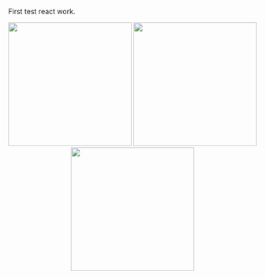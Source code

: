 First test react work.

<p align="center">
  <img src="https://lh3.googleusercontent.com/VQ2ZqQl9IwyRJN4HtRtb99WfR7FFKq6gfqtQVl17or_J7xWhybYIA_T3qL6IzvwsjLJA3yAvGrhXZmVWd3futlOY7Apd7FfxkgoqBJF_4M0wFo7dSZ2bs9LEJru5Dwmxy8-96-aSSswDiZEK443SXG2jdIVQeDv9nb6Kar1uqlEBQbhRh9K4xRuLVDJYBZv7yb02aXmM_oMdkl8aO5ALEc5pT1Cqp6wY_ueNAU6kCT5NO9PHRVCycqIF8a_ZUr8QDetPxlCmrp1fpjENQixVmFmnK3ImWQXw-hm2oPmora0GABQ1GqH2FeyDsldmXrWNaOKNsWZe4o-iXSl4wIG3tJb5IjtzfbHE_3n3_o8W_CjLZ2B5dBEsAucb99NC1ZQLQzBO8uqRyKtFJBpCNuE0Ke9jpDmVy3fpIv6tKuJbGQ-9eI0uFLNlwHmQs3CCIOqfKY4Txei3Z1vS1DnJvxbodjiP4ZsETg7yhrh21OhJ6kWJO_asCVuTjJsJ4xHJsNV0nNJMbyRyFQGB3U5-WAVDsa5IiRru5mBWfrbhlO1EA91fC6hA_fwhlMyz6w=w2156-h1652" width="250" />
  <img src="https://lh3.googleusercontent.com/3PK9aRxs5m50XPIxYcAX1h9FEhlqAF-Q75r4MCPLEnU9l4uETwhY9zjMD4D8OAEOZG8AVclrWVnnRTslJjV8v0lFneQ3nHZXOmXUOKjOfCMcnrp3GL7prSgMJItdhxYqykdlOMmJEmmh2tS0AReL49qBssnMpRxkJobMypqIFQw6OgT6fz9Tivfb2XkHEIMrX8Vul7oaULyoWLxvDqE7voactpJ_u3kXRVyA1EG1AqEoJ0DCmq8W5dxYaqqMoBEoqzQdw7mRRANurBQJ0VaZVgL4NlfXIAOUxtCZXgG4RsH0rN3BQi460TnvJAl0sVgDNHlArWfORdwdOiuR7m6evI2BDdzxbzZs_obTMPSYPv-9uwFawWWEB6XxTWO-hhEkcr33cGVq2PXokRuB7MRQBt1gn9Q01Y6liM0jgzK603BhcT-CFuJzc_c95LOZq31jFiVzVxTJtGAcgNUtxkP7aIUcGBxblQL4TEgtxSiuivOZJUPEJFCJocSkPF7Vz786R4SYlpbVsBmD0jpZYrsB-FnnX2Imxtg3Ieb6GgnP4vIWpEgfaf6gIEPKjg=w2880-h1652" width="250" />
  <img src="https://lh3.googleusercontent.com/JW7-kJInem3TwA6XsNZm1lbQWRVyXqqLpy0PcA8535CbuTwLdooJmJ2EC_1YB23-rWxDilrELGo8k20QoLt7RNOhaGKBiw8fpCG4mys8nuWQP5fGDV1eVQvmGMAw6bWgwD6YXmibxsWUTTpswEa7i2AeA6Fb1VuOC0ZKwtQWDZGchzBnnAGxFWbMLrzDVXg-4bAr5ZE2qC453M9f9nNBilGURGNKz3IbKO8pUP7NsfZFNzrfZPJwyZnkW8ePoBz04TFf9L_qguoXZRF0KzhkFBXT4gYzYH7sYGOjBw7eIvHa2u0322UPsxDgVGhMtDksnvv2YMkeP1KPil7XqMwUyoucvD6cI0b0KMCNYHBf8u5xsq8yoqqlNGossTbM-_s22_RnUnq9uJcSpOiCX0OmNqSJ1I8OyXjo8xj6r10Rzgc-yVQEKt6gquLnhIi_faCCG7Nhs5C4mAXYl4AltFC7KryV4aaSYcpKqpzSN_Pj1ikNsBg35AnBSp4Dva4TyukbKsPAJqpHW8tYY44b8Q-caA3ZjM9yQWNZ_AceTfOcShxyLpQFA6FS_ozvTg=w2880-h1652" width="250" />
</p>
